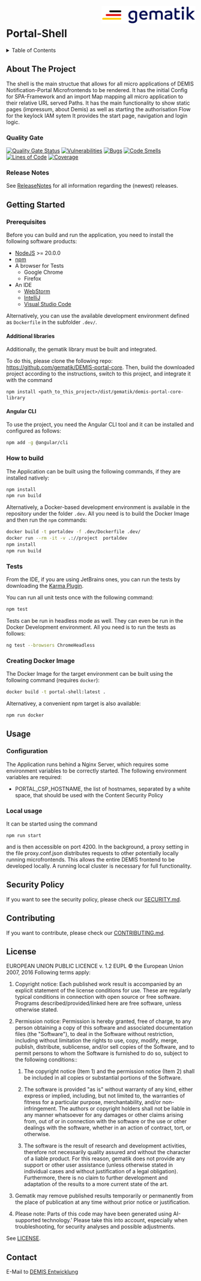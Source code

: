 <img align="right" width="250" height="47" src="./media/Gematik_Logo_Flag.png"/> <br/>


# Portal-Shell

<details>
  <summary>Table of Contents</summary>
  <ol>
    <li>
      <a href="#about-the-project">About The Project</a>
       <ul>
        <li><a href="#quality-gate">Quality Gate</a></li>
        <li><a href="#release-notes">Release Notes</a></li>
      </ul>
	</li>
    <li>
      <a href="#getting-started">Getting Started</a>
      <ul>
        <li><a href="#prerequisites">Prerequisites</a></li>
        <li><a href="#angular-cli">Angular CLI</a></li>
        <li><a href="#how-to-build">How to build</a></li>
        <li><a href="#tests">Tests</a></li>
        <li><a href="#creating-docker-image">Creating Docker Image</a></li>
    </li>
    <li>
      <a href="#usage">Usage</a>
      <ul>
        <li><a href="#configuration">Configuration</a></li>
      </ul>
    </li>
    <li><a href="#security-policy">Security Policy</a></li>
    <li><a href="#contributing">Contributing</a></li>
    <li><a href="#license">License</a></li>
    <li><a href="#contact">Contact</a></li>
  </ol>
</details>

## About The Project

The shell is the main structue that allows for all micro applications of DEMIS Notification-Portal Microfrontends to be rendered. It has the initial Config for SPA-Framework and an import Map mapping all micro application to their relative URL served Paths. It has the main functionality to show static pages (impressum, about Demis) as well as starting the authorisation Flow for the keylock IAM sytem It provides the start page, navigation and login logic.

### Quality Gate
[![Quality Gate Status](https://sonar.prod.ccs.gematik.solutions/api/project_badges/measure?project=demis-portal-shell&metric=alert_status&token=sqb_a711bd96031c4a7cfbcfc259ccc12d6695a54d39)](https://sonar.prod.ccs.gematik.solutions/dashboard?id=demis-portal-shell)
[![Vulnerabilities](https://sonar.prod.ccs.gematik.solutions/api/project_badges/measure?project=demis-portal-shell&metric=vulnerabilities&token=sqb_a711bd96031c4a7cfbcfc259ccc12d6695a54d39)](https://sonar.prod.ccs.gematik.solutions/dashboard?id=demis-portal-shell)
[![Bugs](https://sonar.prod.ccs.gematik.solutions/api/project_badges/measure?project=demis-portal-shell&metric=bugs&token=sqb_a711bd96031c4a7cfbcfc259ccc12d6695a54d39)](https://sonar.prod.ccs.gematik.solutions/dashboard?id=demis-portal-shell)
[![Code Smells](https://sonar.prod.ccs.gematik.solutions/api/project_badges/measure?project=demis-portal-shell&metric=code_smells&token=sqb_a711bd96031c4a7cfbcfc259ccc12d6695a54d39)](https://sonar.prod.ccs.gematik.solutions/dashboard?id=demis-portal-shell)
[![Lines of Code](https://sonar.prod.ccs.gematik.solutions/api/project_badges/measure?project=demis-portal-shell&metric=ncloc&token=sqb_a711bd96031c4a7cfbcfc259ccc12d6695a54d39)](https://sonar.prod.ccs.gematik.solutions/dashboard?id=demis-portal-shell)
[![Coverage](https://sonar.prod.ccs.gematik.solutions/api/project_badges/measure?project=demis-portal-shell&metric=coverage&token=sqb_a711bd96031c4a7cfbcfc259ccc12d6695a54d39)](https://sonar.prod.ccs.gematik.solutions/dashboard?id=demis-portal-shell)

### Release Notes
See [ReleaseNotes](ReleaseNotes.md) for all information regarding the (newest) releases.

## Getting Started

### Prerequisites

Before you can build and run the application, you need to install the following software products:

* [NodeJS](https://nodejs.org) >= 20.0.0
* [npm](https://docs.npmjs.com/try-the-latest-stable-version-of-npm)
* A browser for Tests 
  * Google Chrome
  * Firefox
* An IDE
  * [WebStorm](https://www.jetbrains.com/webstorm)
  * [IntelliJ](https://www.jetbrains.com/de-de/idea)
  * [Visual Studio Code](https://code.visualstudio.com)

Alternatively, you can use the available development environment defined as `Dockerfile` in the subfolder `.dev/`.

#### Additional libraries

Additionally, the gematik library must be built and integrated.

To do this, please clone the following repo: https://github.com/gematik/DEMIS-portal-core. 
Then, build the downloaded project according to the instructions, switch to this project, and integrate it with the command 
```
npm install <path_to_this_project>/dist/gematik/demis-portal-core-library
```

#### Angular CLI

To use the project, you need the Angular CLI tool and it can be installed and configured as follows:

```sh
npm add -g @angular/cli
```

### How to build

The Application can be built using the following commands, if they are installed natively:

```sh
npm install
npm run build
```

Alternatively, a Docker-based development environment is available in the repository under the folder `.dev`. All you need is to build the Docker Image and then run the `npm` commands:

```sh
docker build -t portaldev -f .dev/Dockerfile .dev/
docker run --rm -it -v .://project  portaldev
npm install
npm run build
```

### Tests

From the IDE, if you are using JetBrains ones, you can run the tests by downloading the [Karma Plugin](https://plugins.jetbrains.com/plugin/7287-karma).

You can run all unit tests once with the following command:

```sh
npm test
```

Tests can be run in headless mode as well. They can even be run in the Docker Development environment. All you need is to run the tests as follows:

```sh
ng test --browsers ChromeHeadless
```

### Creating Docker Image

The Docker Image for the target environment can be built using the following command (requires `docker`): 

```sh
docker build -t portal-shell:latest .
```

Alternativey, a convenient npm target is also available:

```sh
npm run docker
```

## Usage

### Configuration

The Application runs behind a Nginx Server, which requires some environment variables to be correctly started. The following environment variables are required:

- PORTAL_CSP_HOSTNAME, the list of hostnames, separated by a white space, that should be used with the Content Security Policy

### Local usage

It can be started using the command 

```
npm run start
```

and is then accessible on port 4200. In the background, a proxy setting in the file proxy.conf.json distributes requests to other potentially locally running microfrontends. This allows the entire DEMIS frontend to be developed locally. A running local cluster is necessary for full functionality.

## Security Policy
If you want to see the security policy, please check our [SECURITY.md](.github/SECURITY.md).

## Contributing
If you want to contribute, please check our [CONTRIBUTING.md](.github/CONTRIBUTING.md).

## License
EUROPEAN UNION PUBLIC LICENCE v. 1.2
EUPL © the European Union 2007, 2016
Following terms apply:

1. Copyright notice: Each published work result is accompanied by an explicit statement of the license conditions for use. These are regularly typical conditions in connection with open source or free software. Programs described/provided/linked here are free software, unless otherwise stated.

2. Permission notice: Permission is hereby granted, free of charge, to any person obtaining a copy of this software and associated documentation files (the "Software"), to deal in the Software without restriction, including without limitation the rights to use, copy, modify, merge, publish, distribute, sublicense, and/or sell copies of the Software, and to permit persons to whom the Software is furnished to do so, subject to the following conditions::

    1. The copyright notice (Item 1) and the permission notice (Item 2) shall be included in all copies or substantial portions of the Software.

    2. The software is provided "as is" without warranty of any kind, either express or implied, including, but not limited to, the warranties of fitness for a particular purpose, merchantability, and/or non-infringement. The authors or copyright holders shall not be liable in any manner whatsoever for any damages or other claims arising from, out of or in connection with the software or the use or other dealings with the software, whether in an action of contract, tort, or otherwise.

    3. The software is the result of research and development activities, therefore not necessarily quality assured and without the character of a liable product. For this reason, gematik does not provide any support or other user assistance (unless otherwise stated in individual cases and without justification of a legal obligation). Furthermore, there is no claim to further development and adaptation of the results to a more current state of the art.

3. Gematik may remove published results temporarily or permanently from the place of publication at any time without prior notice or justification.

4. Please note: Parts of this code may have been generated using AI-supported technology.’ Please take this into account, especially when troubleshooting, for security analyses and possible adjustments.

See [LICENSE](LICENSE.md).

## Contact
E-Mail to [DEMIS Entwicklung](mailto:demis-entwicklung@gematik.de?subject=[GitHub]%20Portal-shell)
